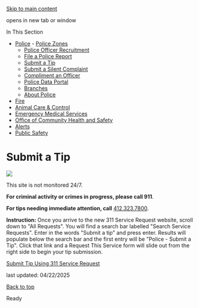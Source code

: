 [Skip to main content](https://www.pittsburghpa.gov/Safety/Police/Submit-a-Tip#main-content)

opens in new tab or window

In This Section

- [Police](https://www.pittsburghpa.gov/Safety/Police)  - [Police Zones](https://www.pittsburghpa.gov/Safety/Police/Police-Zones)
  - [Police Officer Recruitment](https://www.pittsburghpa.gov/Safety/Police/Police-Officer-Recruitment)
  - [File a Police Report](https://www.pittsburghpa.gov/Safety/Police/File-a-Police-Report)
  - [Submit a Tip](https://www.pittsburghpa.gov/Safety/Police/Submit-a-Tip)
  - [Submit a Silent Complaint](https://www.pittsburghpa.gov/Safety/Police/Submit-a-Silent-Complaint)
  - [Compliment an Officer](https://www.pittsburghpa.gov/Safety/Police/Compliment-an-Officer)
  - [Police Data Portal](https://www.pittsburghpa.gov/Safety/Police/Police-Data-Portal)
  - [Branches](https://www.pittsburghpa.gov/Safety/Police/Branches)
  - [About Police](https://www.pittsburghpa.gov/Safety/Police/About-Police)
- [Fire](https://www.pittsburghpa.gov/Safety/Fire)
- [Animal Care & Control](https://www.pittsburghpa.gov/Safety/Animal-Care-Control)
- [Emergency Medical Services](https://www.pittsburghpa.gov/Safety/Emergency-Medical-Services)
- [Office of Community Health and Safety](https://www.pittsburghpa.gov/Safety/Office-of-Community-Health-and-Safety)
- [Alerts](https://www.pittsburghpa.gov/Safety/Alerts)
- [Public Safety](https://www.pittsburghpa.gov/Safety/Public-Safety)

# Submit a Tip

![](https://www.pittsburghpa.gov/files/assets/city/v/1/public-safety/images/submit-a-tip.png)

This site is not monitored 24/7.

**For criminal activity or crimes in progress, please call 911**.

**For tips needing immediate attention, call** [412.323.7800](tel:4123237800).

**Instruction:** Once you arrive to the new 311 Service Request website, scroll down to "All Requests". You will find a search bar labelled "Search Service Requests". Enter in the words "Submit a tip" and press enter. Results will populate below the search bar and the first entry will be "Police - Submit a Tip". Click that link and a Request This Service form will slide out from the right side to begin your tip submission.

[Submit Tip Using 311 Service Request](https://pittsburghpa.my.site.com/311/s/)

last updated: 04/22/2025

[Back to top](https://www.pittsburghpa.gov/Safety/Police/Submit-a-Tip#body-top)

Ready
